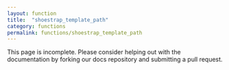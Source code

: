 ```yaml
---
layout: function
title:  "shoestrap_template_path"
category: functions
permalink: functions/shoestrap_template_path
---
```


This page is incomplete. Please consider helping out with the documentation by forking our docs repository and submitting a pull request.